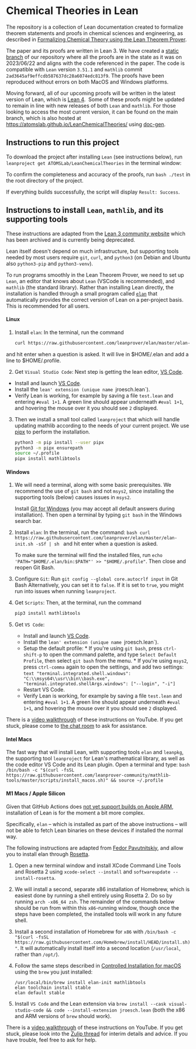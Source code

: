 # Chemical Theories in Lean
The repository is a collection of Lean documentation created to formalize theorem statements and proofs in chemical sciences and engineering, as described in [Formalizing Chemical Theory using the Lean Theorem Prover](https://arxiv.org/abs/2210.12150).

The paper and its proofs are written in Lean 3. We have created a [static branch](https://github.com/ATOMSLab/LeanChemicalTheories/tree/static-branch_2023-06-18) of our repository where all the proofs are in the state as it was on 2023/06/22 and aligns with the code referenced in the paper. 
The code is compatible with `Lean` version `3.51.1` and `mathlib` commit `2ad3645af9effcdb587637dc28a6074edc813f9`. 
The proofs have been reproduced without errors on both MacOS and Windows platforms.

Moving forward, all of our upcoming proofs will be written in the latest version of Lean, which is [Lean 4](https://github.com/leanprover/lean4). 
Some of these proofs might be updated to remain in line with new releases of both `Lean` and `mathlib`. For those looking to access the most current version, it can be found on the main branch, which is also hosted at https://atomslab.github.io/LeanChemicalTheories/ using [doc-gen](https://github.com/ATOMSLab/doc-gen/tree/master). 


## Instructions to run this project
To download the project after installing `Lean` (see instructions below), run `leanproject get ATOMSLab/LeanChemicalTheories` in the terminal window: 

To confirm the completeness and accuracy of the proofs, run `bash ./test` in the root directory of the project.

If everything builds successfully, the script will display `Result: Success`.

## Instructions to install `Lean`, `mathlib`, and its supporting tools
These instructions are adapted from the [Lean 3 community website](https://leanprover-community.github.io/lean3/get_started.html) which has been archived 
and is currently being deprecated. 

Lean itself doesn't depend on much infrastructure, but supporting tools needed by most users require `git`, `curl`, and `python3` 
(on Debian and Ubuntu also `python3-pip` and `python3-venv`). 

To run programs smoothly in the Lean Theorem Prover, we need to set up `Lean`, an editor that knows about `Lean` (VSCode is recommended), 
and `mathlib` (the standard library). Rather than installing Lean directly, the installation is handled through a small program 
called [`elan`](https://github.com/leanprover/elan) that automatically provides the correct version of Lean on a per-project basis.\
This is recommended for all users.

#### Linux

1. Install `elan`:
  In the terminal, run the command
      ```bash
      curl https://raw.githubusercontent.com/leanprover/elan/master/elan-init.sh -sSf | sh
      ```
  and hit enter when a question is asked. It will live in $HOME/.elan and add a line to $HOME/.profile.

2. Get `Visual Studio Code`:
   Next step is getting the lean editor, [VS Code](https://code.visualstudio.com/). 

  * Install and launch [VS Code](https://code.visualstudio.com/).
  * Install the `lean' extension (unique name `jroesch.lean`).
  * Verify Lean is working, for example by saving a file `test.lean` and entering `#eval 1+1`.
    A green line should appear underneath `#eval 1+1`, and hovering the mouse over it you should see `2`
    displayed.

3. Then we install a small tool called `leanproject` that which will handle updating mathlib according to the needs of your current project. We use
  [pipx](https://pipxproject.github.io/pipx/) to perform the installation.
      ```bash
      python3 -m pip install --user pipx
      python3 -m pipx ensurepath
      source ~/.profile
      pipx install mathlibtools
      ```  

#### Windows

1. We will need a terminal, along with some basic prerequisites.
   We recommend the use of `git bash` and not `msys2`, since installing the supporting tools (below) causes issues in `msys2`.

   Install [Git for Windows](https://gitforwindows.org/) (you may accept all default answers during installation).
   Then open a terminal by typing `git bash` in the Windows search bar.

2. Install `elan`:
   In the terminal, run the command:
       ```bash
       curl https://raw.githubusercontent.com/leanprover/elan/master/elan-init.sh -sSf | sh
       ```
   and hit enter when a question is asked.

   To make sure the terminal will find the installed files, run `echo 'PATH="$HOME/.elan/bin:$PATH"' >> "$HOME/.profile"`.
   Then close and reopen Git Bash.

4. Configure `Git`:
   Run `git config --global core.autocrlf input` in Git Bash
   Alternatively, you can set it to `false`. If it is set to `true`, you might run into issues when running `leanproject`.

5. Get `Scripts`:
   Then, at the terminal, run the command
    ```bash
    pip3 install mathlibtools
    ```
6. Get `VS Code`:
   * Install and launch [VS Code](https://code.visualstudio.com/).
   * Install the `lean' extension (unique name `jroesch.lean`).
   * Setup the default profile:
           * If you're using `git bash`, press `ctrl-shift-p` to open the command palette, and type
           `Select Default Profile`, then select `git bash` from the menu.
           * If you're using `msys2`, press `ctrl-comma` again to open the settings, and add two settings:
           ```text
           "terminal.integrated.shell.windows": "C:\\msys64\\usr\\bin\\bash.exe",
           "terminal.integrated.shellArgs.windows": ["--login", "-i"]
           ```
   * Restart VS Code.
   * Verify Lean is working, for example by saving a file `test.lean` and entering `#eval 1+1`.
    A green line should appear underneath `#eval 1+1`, and hovering the mouse over it you should see `2`
    displayed.

There is a [video walkthrough](https://www.youtube.com/watch?v=y3GsHIe4wZ4) of these instructions on YouTube. If you get stuck, please come to [the chat room](https://leanprover.zulipchat.com/) to ask for assistance.


#### Intel Macs

The fast way that will install Lean, with supporting tools `elan` and `leanpkg`, the supporting tool `leanproject` for Lean's mathematical library, as well as the code editor VS Code and its Lean plugin. Open a terminal and type:
    ```bash
    /bin/bash -c "$(curl -fsSL https://raw.githubusercontent.com/leanprover-community/mathlib-tools/master/scripts/install_macos.sh)" && source ~/.profile
    ```

#### M1 Macs / Apple Silicon

Given that GitHub Actions does [not yet support builds on Apple ARM](https://github.com/actions/virtual-environments/issues/2187), installation of Lean is for the moment a bit more complex.

Specifically, `elan` – which is installed as part of the above instructions – will not be able to fetch Lean binaries on these devices if installed the normal way.

The following instructions are adapted from [Fedor Pavutnitskiy](https://leanprover.zulipchat.com/#narrow/stream/113489-new-members/topic/M1.20Macs.3A.20Installing.20the.20Lean.203.20toolchain/near/262832039), and allow you to install elan through [Rosetta](https://developer.apple.com/documentation/apple-silicon/about-the-rosetta-translation-environment).

1. Open a new terminal window and install XCode Command Line Tools and Rosetta 2 using `xcode-select --install` and `softwareupdate --install-rosetta`.
   
2. We will install a second, separate x86 installation of Homebrew, which is easiest done by running a shell entirely using Rosetta 2. Do so by running `arch -x86_64 zsh`. The remainder of the commands below should be run from within this `x86`-running window, though once the steps have been completed, the installed tools will work in any future shell.
   
3. Install a second installation of Homebrew for `x86` with `/bin/bash -c "$(curl -fsSL https://raw.githubusercontent.com/Homebrew/install/HEAD/install.sh)"`. It will automatically install itself into a second location (`/usr/local`, rather than `/opt/`).
   
4. Follow the same steps described in [Controlled Installation for macOS](https://leanprover-community.github.io/install/macos_details.html) using the `brew` you just installed:
    ```
    /usr/local/bin/brew install elan-init mathlibtools
    elan toolchain install stable 
    elan default stable  
    ```
5. Install `VS Code` and the Lean extension via `brew install --cask visual-studio-code && code --install-extension jroesch.lean` (both the x86 and ARM versions of `brew` should work).

There is a [video walkthrough](https://www.youtube.com/watch?v=NOGWsCNm_FY) of these instructions on YouTube.
If you get stuck, please look into the [Zulip thread](https://leanprover.zulipchat.com/#narrow/stream/113489-new-members/topic/M1.20macs) for interim details and advice. If you have trouble, feel free to ask for help.
